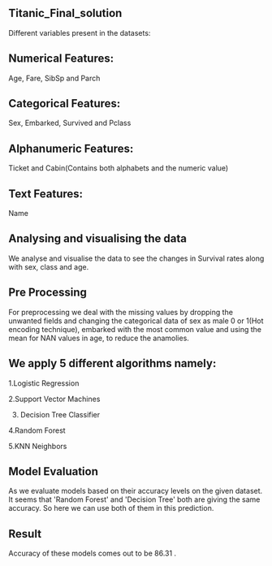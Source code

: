 ## Titanic_Final_solution


Different variables present in the datasets:


## Numerical Features: 
Age, Fare, SibSp and Parch


## Categorical Features: 
Sex, Embarked, Survived and Pclass


## Alphanumeric Features: 
Ticket and Cabin(Contains both alphabets and the numeric value)


##  Text Features:
Name


## Analysing and visualising the data

We analyse and visualise the data to see the changes in Survival rates along with sex, class and age.


## Pre Processing

For preprocessing we deal with the missing values by dropping the unwanted fields and changing the categorical data of sex as male 0 or 1(Hot encoding technique), embarked with the most common value and using the mean for NAN values in age, to reduce the anamolies.

## We apply 5 different algorithms namely:

1.Logistic Regression

2.Support Vector Machines

3. Decision Tree Classifier 

4.Random Forest

5.KNN Neighbors


## Model Evaluation
As we evaluate models based on their accuracy levels on the given dataset. It seems that 'Random Forest' and 'Decision Tree' both are giving the same accuracy. So here we can use both of them in this prediction.

## Result
Accuracy of these models comes out to be 86.31 .
